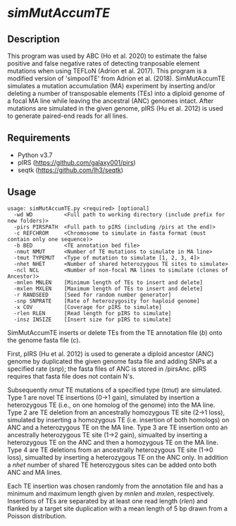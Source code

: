 # *simMutAccumTE*

## Description
This program was used by ABC (Ho et al. 2020) to estimate the false positive and false negative rates of detecting tranposable element mutations when using TEFLoN (Adrion et al. 2017).
This program is a modified version of 'simpoolTE' from Adrion et al. (2018).
SimMutAccumTE simulates a mutation accumulation (MA) experiment by inserting and/or deleting a number of transposable elements (TEs) into a diploid genome of a focal MA line while leaving the ancestral (ANC) genomes intact. After mutations are simulated in the given genome, pIRS (Hu et al. 2012) is used to generate paired-end reads for all lines.

## Requirements
- Python v3.7
- pIRS (https://github.com/galaxy001/pirs)
- seqtk (https://github.com/lh3/seqtk)

## Usage

```
usage: simMutAccumTE.py <required> [optional] 
  -wd WD          <Full path to working directory (include prefix for new folders)>
  -pirs PIRSPATH  <Full path to pIRS (including /pirs at the end)>
  -c REFCHROM     <Chromosome to simulate in fasta format (must contain only one sequence)>
  -b BED          <TE annotation bed file>
  -nmut NMUT      <Number of TE mutations to simulate in MA line>
  -tmut TYPEMUT   <Type of mutation to simulate [1, 2, 3, 4]>
  -nhet NHET      <Number of shared heterozygous TE sites to simulate>
  -ncl NCL        <Number of non-focal MA lines to simulate (clones of Ancestor)>
  -mnlen MNLEN    [Minimum length of TEs to insert and delete]
  -mxlen MXLEN    [Maximum length of TEs to insert and delete]
  -r RANDSEED     [Seed for random number generator]
  -snp SNPRATE    [Rate of heterozygosity for haploid genome]
  -x COV          [Coverage for pIRS to simulate]
  -rlen RLEN      [Read length for pIRS to simulate]
  -insz INSIZE    [Insert size for pIRS to simulate]

```

SimMutAccumTE inserts or delete TEs from the TE annotation file (<em>b</em>) onto the genome fasta file (<em>c</em>).

First, pIRS (Hu et al. 2012) is used to generate a diploid ancestor (ANC) genome by duplicated the given genome fasta file and adding SNPs at a specified rate (<em>snp</em>); the fasta files of ANC is stored in /pirsAnc. pIRS requires that fasta file does not contain N's. 

Subsequently <em>nmut</em> TE mutations of a specified type (<em>tmut</em>) are simulated. Type 1 are novel TE insertions (0->1 gain), simulated by insertion a heterozygous TE (i.e., on one homolog of the genome) into the MA line. Type 2 are TE deletion from an ancestrally homozygous TE site (2->1 loss), simulated by inserting a homozygous TE (i.e. insertion of both homologs) on ANC and a heterozygous TE on the MA line. Type 3 are TE insertion onto an ancestrally heterozygous TE site (1->2 gain), simualted by inserting a heterozygous TE on the ANC and then a homozygous TE on the MA line. Type 4 are TE deletions from an ancestrally heterozygous TE site (1->0 loss), simualted by inserting a heterozygous TE on the ANC only. In addition a <em>nhet</em> number of shared TE heterozygous sites can be added onto both ANC and MA lines. 

Each TE insertion was chosen randomly from the annotation file and has a minimum and maximum length given by <em>mnlen</em> and <em>mxlen</em>, respectively. Insertions of TEs are separated by at least one read length (<em>rlen</em>) and flanked by a target site duplication with a mean length of 5 bp drawn from a Poisson distribution.




